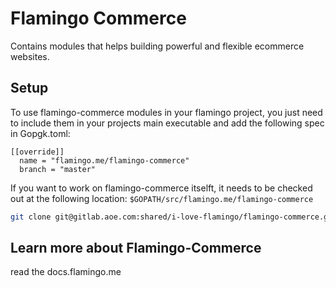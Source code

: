# Flamingo Commerce

Contains modules that helps building powerful and flexible ecommerce websites.


## Setup

To use flamingo-commerce modules in your flamingo project, you just need to include them in your projects main executable and add the following spec in Gopgk.toml:
```
[[override]]
  name = "flamingo.me/flamingo-commerce"
  branch = "master"
```

If you want to work on flamingo-commerce itselft, it needs to be checked out at the following location: `$GOPATH/src/flamingo.me/flamingo-commerce`
```sh
git clone git@gitlab.aoe.com:shared/i-love-flamingo/flamingo-commerce.git $GOPATH/src/flamingo.me/flamingo-commerce
```

## Learn more about Flamingo-Commerce

read the docs.flamingo.me